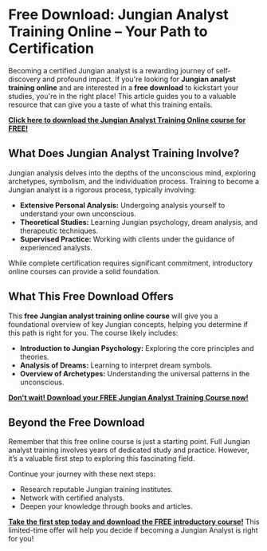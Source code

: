 # Free Download: Jungian Analyst Training Online – Your Path to Certification

Becoming a certified Jungian analyst is a rewarding journey of self-discovery and profound impact. If you're looking for **Jungian analyst training online** and are interested in a **free download** to kickstart your studies, you're in the right place! This article guides you to a valuable resource that can give you a taste of what this training entails.

[**Click here to download the Jungian Analyst Training Online course for FREE!**](https://udemywork.com/jungian-analyst-training-online)

## What Does Jungian Analyst Training Involve?

Jungian analysis delves into the depths of the unconscious mind, exploring archetypes, symbolism, and the individuation process. Training to become a Jungian analyst is a rigorous process, typically involving:

*   **Extensive Personal Analysis:** Undergoing analysis yourself to understand your own unconscious.
*   **Theoretical Studies:** Learning Jungian psychology, dream analysis, and therapeutic techniques.
*   **Supervised Practice:** Working with clients under the guidance of experienced analysts.

While complete certification requires significant commitment, introductory online courses can provide a solid foundation.

## What This Free Download Offers

This **free Jungian analyst training online course** will give you a foundational overview of key Jungian concepts, helping you determine if this path is right for you. The course likely includes:

*   **Introduction to Jungian Psychology:** Exploring the core principles and theories.
*   **Analysis of Dreams:** Learning to interpret dream symbols.
*   **Overview of Archetypes:** Understanding the universal patterns in the unconscious.

[**Don't wait! Download your FREE Jungian Analyst Training Course now!**](https://udemywork.com/jungian-analyst-training-online)

## Beyond the Free Download

Remember that this free online course is just a starting point. Full Jungian analyst training involves years of dedicated study and practice. However, it’s a valuable first step to exploring this fascinating field.

Continue your journey with these next steps:

*   Research reputable Jungian training institutes.
*   Network with certified analysts.
*   Deepen your knowledge through books and articles.

[**Take the first step today and download the FREE introductory course!**](https://udemywork.com/jungian-analyst-training-online) This limited-time offer will help you decide if becoming a Jungian Analyst is right for you!
